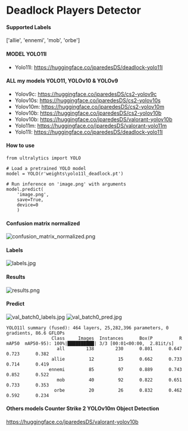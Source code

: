 # Deadlock Players Detector

#### Supported Labels
['allie', 'ennemi', 'mob', 'orbe']

#### MODEL YOLO11l
- Yolo11l: https://huggingface.co/jparedesDS/deadlock-yolo11l

#### ALL my models YOLO11, YOLOv10 & YOLOv9
- Yolov9c: https://huggingface.co/jparedesDS/cs2-yolov9c
- Yolov10s: https://huggingface.co/jparedesDS/cs2-yolov10s
- Yolov10m: https://huggingface.co/jparedesDS/cs2-yolov10m
- Yolov10b: https://huggingface.co/jparedesDS/cs2-yolov10b
- Yolov10b: https://huggingface.co/jparedesDS/valorant-yolov10b
- Yolo11m: https://huggingface.co/jparedesDS/valorant-yolo11m
- Yolo11l: https://huggingface.co/jparedesDS/deadlock-yolo11l

#### How to use
```
from ultralytics import YOLO

# Load a pretrained YOLO model
model = YOLO(r'weights\yolo11l_deadlock.pt')

# Run inference on 'image.png' with arguments
model.predict(
    'image.png',
    save=True,
    device=0
    )
```
#### Confusion matrix normalized
![confusion_matrix_normalized.png](https://cdn-uploads.huggingface.co/production/uploads/62e1c9b42e4cab6e39dafc97/MDMOTxs4G4qNBQFJcDU3l.png)
#### Labels
![labels.jpg](https://cdn-uploads.huggingface.co/production/uploads/62e1c9b42e4cab6e39dafc97/YTdoZBR1OWMyBkkJ9Q0ft.jpeg)
#### Results
![results.png](https://cdn-uploads.huggingface.co/production/uploads/62e1c9b42e4cab6e39dafc97/Yt-rYobyjz4t5O8WiapwS.png)
#### Predict
![val_batch0_labels.jpg](https://cdn-uploads.huggingface.co/production/uploads/62e1c9b42e4cab6e39dafc97/szWzcf3WFuhjVFyb4RwtE.jpeg)
![val_batch0_pred.jpg](https://cdn-uploads.huggingface.co/production/uploads/62e1c9b42e4cab6e39dafc97/MrKln2QfKXgEd4m_eBj5d.jpeg)
```
YOLO11l summary (fused): 464 layers, 25,282,396 parameters, 0 gradients, 86.6 GFLOPs
                 Class     Images  Instances      Box(P          R      mAP50  mAP50-95): 100%|██████████| 3/3 [00:01<00:00,  2.81it/s]
                   all        138        230      0.801      0.647      0.723      0.382
                 allie         12         15      0.662      0.733      0.714      0.419
                ennemi         85         97      0.889      0.743      0.852      0.522
                   mob         40         92      0.822      0.651      0.733      0.353
                  orbe         20         26      0.832      0.462      0.592      0.234
```

#### Others models Counter Strike 2 YOLOv10m Object Detection
https://huggingface.co/jparedesDS/valorant-yolov10b
